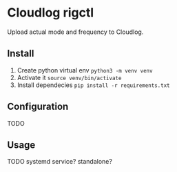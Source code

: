# Cloudlog rigctl

Upload actual mode and frequency to Cloudlog.


## Install
1) Create python virtual env `python3 -m venv venv`
2) Activate it `source venv/bin/activate`
3) Install dependecies `pip install -r requirements.txt`

## Configuration
TODO

## Usage
TODO
systemd service?
standalone?
